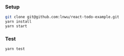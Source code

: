 ### Setup

``` bash
git clone git@github.com:lnwu/react-todo-example.git
yarn install
yarn start
```

### Test
``` bash
yarn test
```